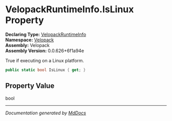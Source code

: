 ﻿<!--  
  <auto-generated>   
    The contents of this file were generated by a tool.  
    Changes to this file may be list if the file is regenerated  
  </auto-generated>   
-->

# VelopackRuntimeInfo.IsLinux Property

**Declaring Type:** [VelopackRuntimeInfo](../index.md)  
**Namespace:** [Velopack](../../index.md)  
**Assembly:** Velopack  
**Assembly Version:** 0.0.626+6f1a94e

 True if executing on a Linux platform. 

```csharp
public static bool IsLinux { get; }
```

## Property Value

bool

___

*Documentation generated by [MdDocs](https://github.com/ap0llo/mddocs)*
